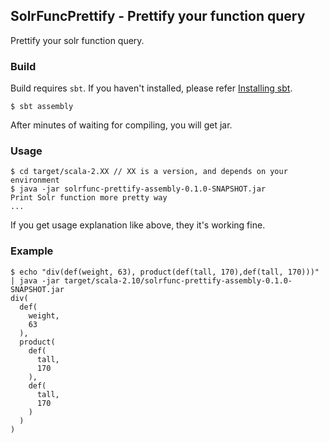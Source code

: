 ## SolrFuncPrettify - Prettify your function query
Prettify your solr function query.

### Build
Build requires `sbt`. If you haven't installed, please refer [Installing sbt](http://www.scala-sbt.org/release/tutorial/Setup.html). 

```
$ sbt assembly
```

After minutes of waiting for compiling, you will get jar. 

### Usage

```
$ cd target/scala-2.XX // XX is a version, and depends on your environment
$ java -jar solrfunc-prettify-assembly-0.1.0-SNAPSHOT.jar
Print Solr function more pretty way
...
```

If you get usage explanation like above, they it's working fine.

### Example
```
$ echo "div(def(weight, 63), product(def(tall, 170),def(tall, 170)))" | java -jar target/scala-2.10/solrfunc-prettify-assembly-0.1.0-SNAPSHOT.jar
div(
  def(
    weight,
    63
  ),
  product(
    def(
      tall,
      170
    ),
    def(
      tall,
      170
    )
  )
)

```

